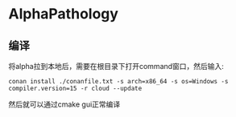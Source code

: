 # AlphaPathology
## 编译
将alpha拉到本地后，需要在根目录下打开command窗口，然后输入:

`conan install ./conanfile.txt -s arch=x86_64 -s os=Windows -s compiler.version=15 -r cloud --update`

然后就可以通过cmake gui正常编译
